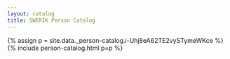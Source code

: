 ```yaml
---
layout: catalog
title: SWERIK Person Catalog
---
```

{% assign p = site.data._person-catalog.i-Uhj8eA62TE2vySTymeWKce %}
{% include person-catalog.html p=p %}

